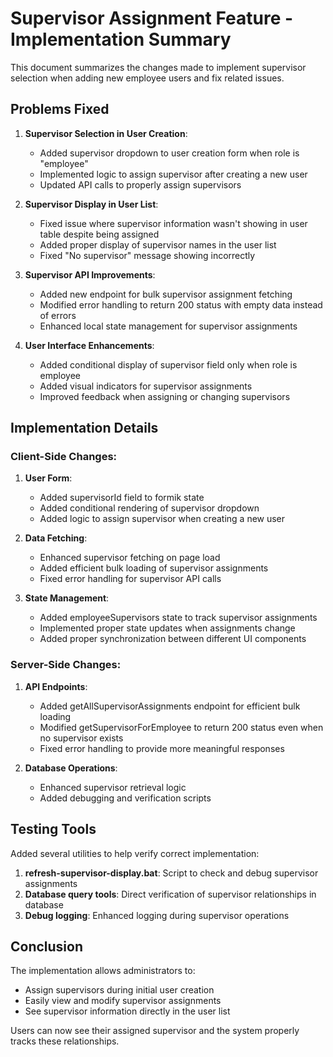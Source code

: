 # Supervisor Assignment Feature - Implementation Summary

This document summarizes the changes made to implement supervisor selection when adding new employee users and fix related issues.

## Problems Fixed

1. **Supervisor Selection in User Creation**:
   - Added supervisor dropdown to user creation form when role is "employee"
   - Implemented logic to assign supervisor after creating a new user
   - Updated API calls to properly assign supervisors

2. **Supervisor Display in User List**:
   - Fixed issue where supervisor information wasn't showing in user table despite being assigned
   - Added proper display of supervisor names in the user list 
   - Fixed "No supervisor" message showing incorrectly

3. **Supervisor API Improvements**:
   - Added new endpoint for bulk supervisor assignment fetching
   - Modified error handling to return 200 status with empty data instead of errors
   - Enhanced local state management for supervisor assignments

4. **User Interface Enhancements**:
   - Added conditional display of supervisor field only when role is employee
   - Added visual indicators for supervisor assignments
   - Improved feedback when assigning or changing supervisors

## Implementation Details

### Client-Side Changes:

1. **User Form**:
   - Added supervisorId field to formik state
   - Added conditional rendering of supervisor dropdown
   - Added logic to assign supervisor when creating a new user

2. **Data Fetching**:
   - Enhanced supervisor fetching on page load
   - Added efficient bulk loading of supervisor assignments
   - Fixed error handling for supervisor API calls

3. **State Management**:
   - Added employeeSupervisors state to track supervisor assignments
   - Implemented proper state updates when assignments change
   - Added proper synchronization between different UI components

### Server-Side Changes:

1. **API Endpoints**:
   - Added getAllSupervisorAssignments endpoint for efficient bulk loading
   - Modified getSupervisorForEmployee to return 200 status even when no supervisor exists
   - Fixed error handling to provide more meaningful responses

2. **Database Operations**:
   - Enhanced supervisor retrieval logic
   - Added debugging and verification scripts

## Testing Tools

Added several utilities to help verify correct implementation:

1. **refresh-supervisor-display.bat**: Script to check and debug supervisor assignments
2. **Database query tools**: Direct verification of supervisor relationships in database
3. **Debug logging**: Enhanced logging during supervisor operations

## Conclusion

The implementation allows administrators to:
- Assign supervisors during initial user creation
- Easily view and modify supervisor assignments
- See supervisor information directly in the user list

Users can now see their assigned supervisor and the system properly tracks these relationships.
